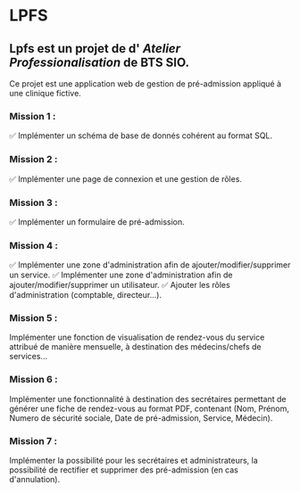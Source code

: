 # LPFS

## Lpfs est un projet de d' *Atelier Professionalisation* de BTS SIO.
Ce projet est une application web de gestion de pré-admission appliqué à une clinique fictive.

### Mission 1 :
✅ Implémenter un schéma de base de donnés cohérent au format SQL.

### Mission 2 :
✅ Implémenter une page de connexion et une gestion de rôles.

### Mission 3 :
✅ Implémenter un formulaire de pré-admission.

### Mission 4 :
✅ Implémenter une zone d'administration afin de ajouter/modifier/supprimer un service.
✅ Implémenter une zone d'administration afin de ajouter/modifier/supprimer un utilisateur.
✅ Ajouter les rôles d'administration (comptable, directeur...).

### Mission 5 :
Implémenter une fonction de visualisation de rendez-vous du service attribué de manière mensuelle, à destination des médecins/chefs de services...

### Mission 6 :
Implémenter une fonctionnalité à destination des secrétaires permettant de générer une fiche de rendez-vous au format PDF, contenant (Nom, Prénom, Numero de sécurité sociale, Date de pré-admission, Service, Médecin).

### Mission 7 :
Implémenter la possibilité pour les secrétaires et administrateurs, la possibilité de rectifier et supprimer des pré-admission (en cas d'annulation).
